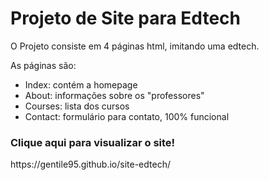 # Projeto de Site para Edtech

O Projeto consiste em 4 páginas html, imitando uma edtech. 

As páginas são:

- Index: contém a homepage 
- About: informações sobre os "professores"
- Courses: lista dos cursos
- Contact: formulário para contato, 100% funcional

<h3>Clique aqui para visualizar o site!</h3>
https://gentile95.github.io/site-edtech/
